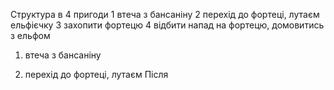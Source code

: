 Структура в 4 пригоди
1 втеча з бансаніну
2 перехід до фортеці, лутаєм ельфієчку
3 захопити фортецю
4 відбити напад на фортецю, домовитись з ельфом

1) втеча з бансаніну

2) перехід до фортеці, лутаєм
Після 